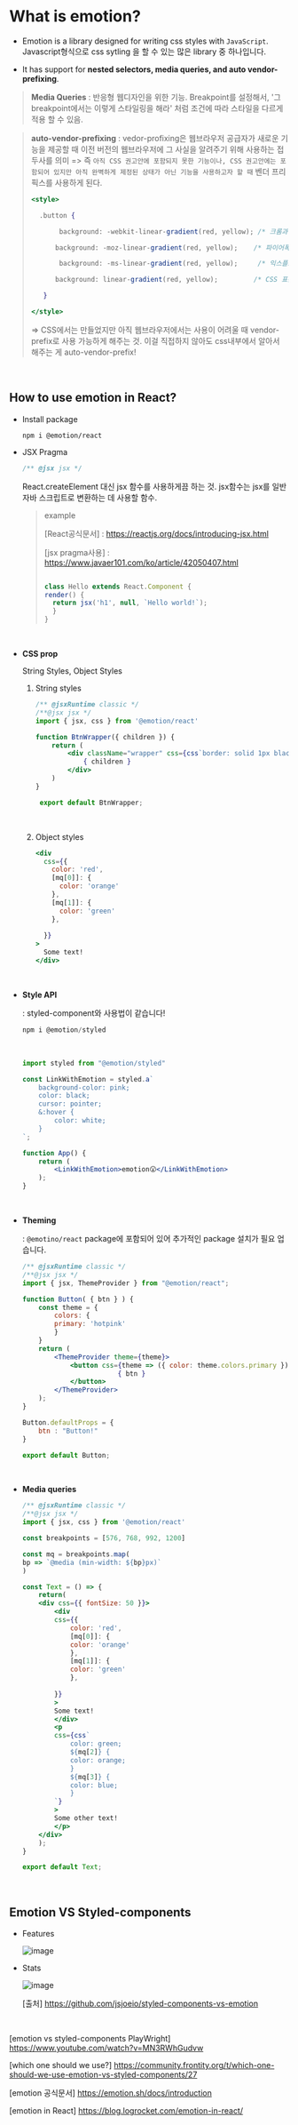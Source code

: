 # What is emotion?

- Emotion is a library designed for writing css styles with `JavaScript`. Javascript형식으로 css sytling 을 할 수 있는 많은 library 중 하나입니다. 

-  It has support for **nested selectors, media queries, and auto vendor-prefixing**. 

>**Media Queries** :  반응형 웹디자인을 위한 기능. Breakpoint를 설정해서, '그 breakpoint에서는 이렇게 스타일링을 해라' 처럼 조건에 따라 스타일을 다르게 적용 할 수 있음.

>**auto-vendor-prefixing** : vedor-profixing은 웹브라우저 공급자가 새로운 기능을 제공할 때 이전 버전의 웹브라우저에 그 사실을 알려주기 위해 사용하는 접두사를 의미 => 즉 `아직 CSS 권고안에 포함되지 못한 기능이나, CSS 권고안에는 포함되어 있지만 아직 완벽하게 제정된 상태가 아닌 기능을 사용하고자 할 때` 벤더 프리픽스를 사용하게 된다. 
>
> ```jsx
><style>
>
>   .button {
>
>        background: -webkit-linear-gradient(red, yellow); /* 크롬과 사파리 4.0 이상을 위한 코드*/
>
>       background: -moz-linear-gradient(red, yellow);    /* 파이어폭스 3.6 이상을 위한 코드*/
>
>        background: -ms-linear-gradient(red, yellow);     /* 익스플로러 10.0 이상을 위한 코드*/
>
>       background: linear-gradient(red, yellow);         /* CSS 표준 문법 코드*/
>
>    }
>
></style>
>```
>=> CSS에서는 만들었지만 아직 웹브라우저에서는 사용이 어려울 때 vendor-prefix로 사용 가능하게 해주는 것. 이걸 직접하지 않아도 css내부에서 알아서 해주는 게 auto-vendor-prefix!

<br>

## How to use emotion in React?

- Install package

    ```jpx
    npm i @emotion/react
    ```

- JSX Pragma

    ```jsx
    /** @jsx jsx */
    ```
    React.createElement 대신 jsx 함수를 사용하게끔 하는 것. jsx함수는 jsx를 일반 자바 스크립트로 변환하는 데 사용할 함수.

    > example
    >
    >[React공식문서] : <https://reactjs.org/docs/introducing-jsx.html>
    >
    >[jsx pragma사용] : <https://www.javaer101.com/ko/article/42050407.html>
    >
    >```jsx
    >
    >class Hello extends React.Component {
    >render() {
    >   return jsx('h1', null, `Hello world!`);
    >   }
    >}
    >```
    >

<br>

- **CSS prop**

    String Styles, Object Styles

    1. String styles
    
        ```jsx
        /** @jsxRuntime classic */
        /**@jsx jsx */
        import { jsx, css } from '@emotion/react'

        function BtnWrapper({ children }) {
            return (
                <div className="wrapper" css={css`border: solid 1px black;`}>
                    { children }
                </div>
            )
        }

         export default BtnWrapper;
        ```
    <br>

    2. Object styles

        ```jsx
        <div
          css={{
            color: 'red',
            [mq[0]]: {
              color: 'orange'
            },
            [mq[1]]: {
              color: 'green'
            },
            
          }}
        >
          Some text!
        </div>
        ```

<br>

- **Style API**

    : styled-component와 사용법이 같습니다!

    ```jsx
    npm i @emotion/styled
    ```

    <br>

    ```jsx
    import styled from "@emotion/styled"

    const LinkWithEmotion = styled.a`
        background-color: pink;
        color: black;
        cursor: pointer;
        &:hover {
            color: white;
        }
    `;

    function App() {
        return (
            <LinkWithEmotion>emotion😮</LinkWithEmotion>
        );
    }
    ```

<br>

- **Theming**

    : `@emotino/react` package에 포함되어 있어 추가적인 package 설치가 필요 업습니다. 

    ```jsx
    /** @jsxRuntime classic */
    /**@jsx jsx */
    import { jsx, ThemeProvider } from "@emotion/react";

    function Button( { btn } ) {
        const theme = {
            colors: {
            primary: 'hotpink'
            }
        }
        return (
            <ThemeProvider theme={theme}>
                <button css={theme => ({ color: theme.colors.primary })}>
                            { btn }
                </button>
            </ThemeProvider>
        );
    }

    Button.defaultProps = {
        btn : "Button!"
    }

    export default Button;
    ```

<br>

- **Media queries**

    ```jsx
    /** @jsxRuntime classic */
    /**@jsx jsx */
    import { jsx, css } from '@emotion/react'

    const breakpoints = [576, 768, 992, 1200]

    const mq = breakpoints.map(
    bp => `@media (min-width: ${bp}px)`
    )

    const Text = () => {
        return(
        <div css={{ fontSize: 50 }}>
            <div
            css={{
                color: 'red',
                [mq[0]]: {
                color: 'orange'
                },
                [mq[1]]: {
                color: 'green'
                },
                
            }}
            >
            Some text!
            </div>
            <p
            css={css`
                color: green;
                ${mq[2]} {
                color: orange;
                }
                ${mq[3]} {
                color: blue;
                }
            `}
            >
            Some other text!
            </p>
        </div>
        );
    }

    export default Text;
    ```

<br>

## Emotion VS Styled-components

- Features

    ![image](https://user-images.githubusercontent.com/75834421/113499822-08102780-9554-11eb-98a4-e43652cc79a5.png)

- Stats

    ![image](https://user-images.githubusercontent.com/75834421/113499860-5de4cf80-9554-11eb-822f-1e548717ee3a.png)

    [출처] <https://github.com/jsjoeio/styled-components-vs-emotion>

<br>

[emotion vs styled-components PlayWright] <https://www.youtube.com/watch?v=MN3RWhGudvw>

[which one should we use?] <https://community.frontity.org/t/which-one-should-we-use-emotion-vs-styled-components/27>

[emotion 공식문서] <https://emotion.sh/docs/introduction>

[emotion in React] <https://blog.logrocket.com/emotion-in-react/>